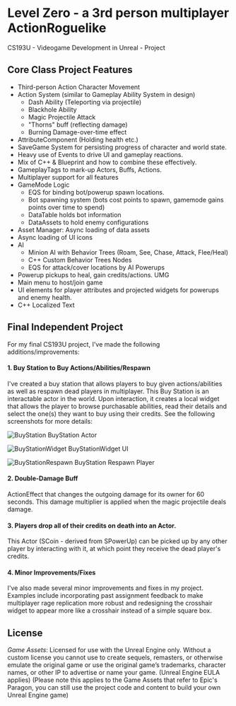 # Level Zero - a 3rd person multiplayer ActionRoguelike
CS193U - Videogame Development in Unreal - Project

## Core Class Project Features
- Third-person Action Character Movement
- Action System (similar to Gameplay Ability System in design)
  -  Dash Ability (Teleporting via projectile)
  -  Blackhole Ability
  -  Magic Projectile Attack
  -  "Thorns" buff (reflecting damage)
  -  Burning Damage-over-time effect
- AttributeComponent (Holding health etc.)
- SaveGame System for persisting progress of character and world state.
- Heavy use of Events to drive UI and gameplay reactions.
- Mix of C++ & Blueprint and how to combine these effectively.
- GameplayTags to mark-up Actors, Buffs, Actions.
- Multiplayer support for all features
- GameMode Logic
  - EQS for binding bot/powerup spawn locations.
  - Bot spawning system (bots cost points to spawn, gamemode gains points over time to spend)
  - DataTable holds bot information
  - DataAssets to hold enemy configurations
- Asset Manager: Async loading of data assets
- Async loading of UI icons
- AI
  - Minion AI with Behavior Trees (Roam, See, Chase, Attack, Flee/Heal)
  - C++ Custom Behavior Trees Nodes
  - EQS for attack/cover locations by AI Powerups
- Powerup pickups to heal, gain credits/actions. UMG
- Main menu to host/join game
- UI elements for player attributes and projected widgets for powerups and enemy health.
- C++ Localized Text

## Final Independent Project

For my final CS193U project, I've made the following additions/improvements:

#### 1. Buy Station to Buy Actions/Abilities/Respawn
I've created a buy station that allows players to buy given actions/abilities as well as respawn dead players in multiplayer. This Buy Station is an interactable actor in the world. Upon interaction, it creates a local widget that allows the player to browse purchasable abilities, read their details and select the one(s) they want to buy using their credits. See the following screenshots for more details:

![BuyStation](https://user-images.githubusercontent.com/62533326/99814838-5acfe080-2b6b-11eb-843f-3f4a2403143a.PNG)
BuyStation Actor

![BuyStationWidget](https://user-images.githubusercontent.com/62533326/99814846-5d323a80-2b6b-11eb-9617-a5fdedeb95ba.png)
BuyStationWidget UI

![BuyStationRespawn](https://user-images.githubusercontent.com/62533326/99814844-5d323a80-2b6b-11eb-9bda-bbbbca1017af.png)
BuyStation Respawn Player

#### 2. Double-Damage Buff
ActionEffect that changes the outgoing damage for its owner for 60 seconds. This damage multiplier is applied when the magic projectile deals damage.

#### 3. Players drop all of their credits on death into an Actor.
This Actor (SCoin - derived from SPowerUp) can be picked up by any other player by interacting with it, at which point they receive the dead player's credits. 

#### 4. Minor Improvements/Fixes 
I've also made several minor improvements and fixes in my project. Examples include incorporating past assignment feedback to make multiplayer rage replication more robust and redesigning the crosshair widget to appear more like a crosshair instead of a simple square box. 

## License

*Game Assets*: Licensed for use with the Unreal Engine only. Without a custom license you cannot use to create sequels, remasters, or otherwise emulate the original game or use the original game’s trademarks, character names, or other IP to advertise or name your game. (Unreal Engine EULA applies) (Please note this applies to the Game Assets that refer to Epic's Paragon, you can still use the project code and content to build your own Unreal Engine game)
